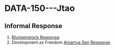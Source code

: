 # DATA-150---Jtao

## Informal Response
1. [Blumemstock Response](https://jialut.github.io/DATA-150---Jtao//Blumenstock%20Response.html)
2. Development as Freedom [Amartya Sen Response](https://github.com/JialuT/DATA-150---Jtao/blob/main/Amartya%20Sen%20Response.html)
